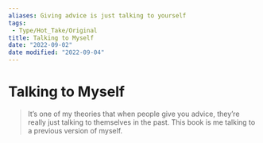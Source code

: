 ```yaml
---
aliases: Giving advice is just talking to yourself
tags:
 - Type/Hot_Take/Original
title: Talking to Myself
date: "2022-09-02"
date modified: "2022-09-04"
---
```


# Talking to Myself
> It’s one of my theories that when people give you advice, they’re really just talking to themselves in the past. This book is me talking to a previous version of myself.
